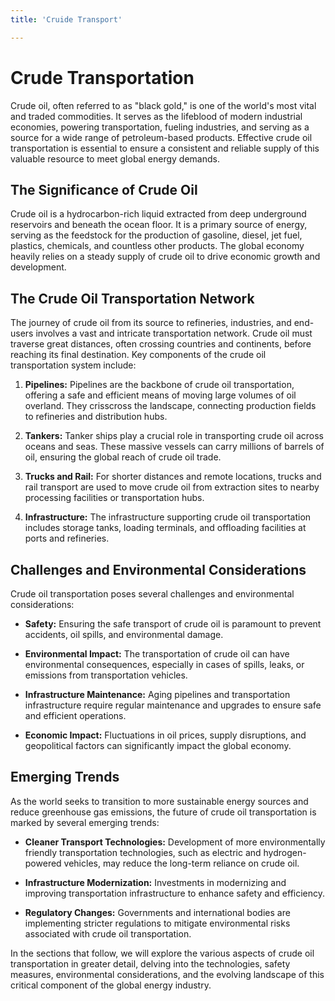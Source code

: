 ```yaml
---
title: 'Cruide Transport'

---
```


# Crude Transportation

Crude oil, often referred to as "black gold," is one of the world's most vital and traded commodities. It serves as the lifeblood of modern industrial economies, powering transportation, fueling industries, and serving as a source for a wide range of petroleum-based products. Effective crude oil transportation is essential to ensure a consistent and reliable supply of this valuable resource to meet global energy demands.

## The Significance of Crude Oil

Crude oil is a hydrocarbon-rich liquid extracted from deep underground reservoirs and beneath the ocean floor. It is a primary source of energy, serving as the feedstock for the production of gasoline, diesel, jet fuel, plastics, chemicals, and countless other products. The global economy heavily relies on a steady supply of crude oil to drive economic growth and development.

## The Crude Oil Transportation Network

The journey of crude oil from its source to refineries, industries, and end-users involves a vast and intricate transportation network. Crude oil must traverse great distances, often crossing countries and continents, before reaching its final destination. Key components of the crude oil transportation system include:

1. **Pipelines:** Pipelines are the backbone of crude oil transportation, offering a safe and efficient means of moving large volumes of oil overland. They crisscross the landscape, connecting production fields to refineries and distribution hubs.

2. **Tankers:** Tanker ships play a crucial role in transporting crude oil across oceans and seas. These massive vessels can carry millions of barrels of oil, ensuring the global reach of crude oil trade.

3. **Trucks and Rail:** For shorter distances and remote locations, trucks and rail transport are used to move crude oil from extraction sites to nearby processing facilities or transportation hubs.

4. **Infrastructure:** The infrastructure supporting crude oil transportation includes storage tanks, loading terminals, and offloading facilities at ports and refineries.

## Challenges and Environmental Considerations

Crude oil transportation poses several challenges and environmental considerations:

- **Safety:** Ensuring the safe transport of crude oil is paramount to prevent accidents, oil spills, and environmental damage.

- **Environmental Impact:** The transportation of crude oil can have environmental consequences, especially in cases of spills, leaks, or emissions from transportation vehicles.

- **Infrastructure Maintenance:** Aging pipelines and transportation infrastructure require regular maintenance and upgrades to ensure safe and efficient operations.

- **Economic Impact:** Fluctuations in oil prices, supply disruptions, and geopolitical factors can significantly impact the global economy.

## Emerging Trends

As the world seeks to transition to more sustainable energy sources and reduce greenhouse gas emissions, the future of crude oil transportation is marked by several emerging trends:

- **Cleaner Transport Technologies:** Development of more environmentally friendly transportation technologies, such as electric and hydrogen-powered vehicles, may reduce the long-term reliance on crude oil.

- **Infrastructure Modernization:** Investments in modernizing and improving transportation infrastructure to enhance safety and efficiency.

- **Regulatory Changes:** Governments and international bodies are implementing stricter regulations to mitigate environmental risks associated with crude oil transportation.

In the sections that follow, we will explore the various aspects of crude oil transportation in greater detail, delving into the technologies, safety measures, environmental considerations, and the evolving landscape of this critical component of the global energy industry.
